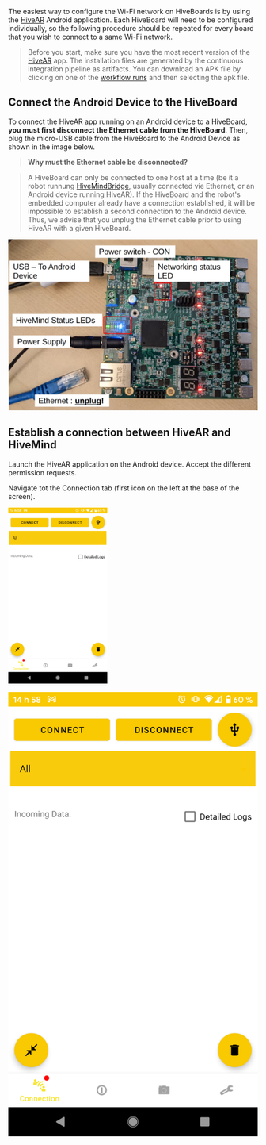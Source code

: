 The easiest way to configure the Wi-Fi network on HiveBoards is by using the [HiveAR](https://github.com/SwarmUS/HiveAR) Android application. Each HiveBoard will need to be configured individually, so the following procedure should be repeated for every board that you wish to connect to a same Wi-Fi network.

> Before you start, make sure you have the most recent version of the [HiveAR](https://github.com/SwarmUS/HiveAR) app. The installation files are generated by the continuous integration pipeline as artifacts. You can download an APK file by clicking on one of the [workflow runs](https://github.com/SwarmUS/HiveAR/actions) and then selecting the apk file.

## Connect the Android Device to the HiveBoard

To connect the HiveAR app running on an Android device to a HiveBoard, **you must first disconnect the Ethernet cable from the HiveBoard**. Then, plug the micro-USB cable from the HiveBoard to the Android Device as shown in the image below.

> **Why must the Ethernet cable be disconnected?**

> A HiveBoard can only be connected to one host at a time (be it a robot runnung [HiveMindBridge](https://github.com/SwarmUS/HiveMindBridge), usually connected vie Ethernet, or an Android device running HiveAR). If the HiveBoard and the robot's embedded computer already have a connection established, it will be impossible to establish a second connection to the Android device. Thus, we advise that you unplug the Ethernet cable prior to using HiveAR with a given HiveBoard.

![Connecting a HiveBoard to the HiveAR app](img/hiveboard-connect-hivear.png)

## Establish a connection between HiveAR and HiveMind

Launch the HiveAR application on the Android device. Accept the different permission requests.

Navigate tot the Connection tab (first icon on the left at the base of the screen).

<img src="./img/hivear-connection-page.png" alt="drawing" width="200"/>

![Connection Page](img/hivear-connection-page.png)